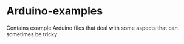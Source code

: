 # Arduino-examples
Contains example Arduino files that deal with some aspects that can sometimes be tricky
